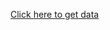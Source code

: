 [Click here to get data](https://raw.githubusercontent.com/johnmyleswhite/ML_for_Hackers/master/01-Introduction/data/ufo/ufo_awesome.tsv)
